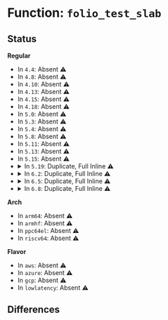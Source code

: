 # Function: <code>folio_test_slab</code>

## Status
<b>Regular</b>
<ul>
<li>
In <code>4.4</code>: Absent ⚠️
</li>
<li>
In <code>4.8</code>: Absent ⚠️
</li>
<li>
In <code>4.10</code>: Absent ⚠️
</li>
<li>
In <code>4.13</code>: Absent ⚠️
</li>
<li>
In <code>4.15</code>: Absent ⚠️
</li>
<li>
In <code>4.18</code>: Absent ⚠️
</li>
<li>
In <code>5.0</code>: Absent ⚠️
</li>
<li>
In <code>5.3</code>: Absent ⚠️
</li>
<li>
In <code>5.4</code>: Absent ⚠️
</li>
<li>
In <code>5.8</code>: Absent ⚠️
</li>
<li>
In <code>5.11</code>: Absent ⚠️
</li>
<li>
In <code>5.13</code>: Absent ⚠️
</li>
<li>
In <code>5.15</code>: Absent ⚠️
</li>
<li>
<details>
<summary>In <code>5.19</code>: Duplicate, Full Inline ⚠️</summary>

**Collision:** Static Duplication

**Inline:** Full

**Transformation:** False

**Instances:**

```
In mm/util.c (ffffffff8131d535)
Location: include/linux/page-flags.h:506
Inline: True
```
```
In mm/slab_common.c (ffffffff8132bd07)
Location: include/linux/page-flags.h:506
Inline: True
Inline callers:
  - mm/slab_common.c:kmem_dump_obj
```
```
In mm/slub.c (ffffffff813a7d0e)
Location: include/linux/page-flags.h:506
Inline: True
Inline callers:
  - mm/slub.c:kfree
  - mm/slub.c:__ksize
  - mm/slub.c:build_detached_freelist
  - mm/slub.c:build_detached_freelist
  - mm/slub.c:build_detached_freelist
  - mm/slub.c:kmem_cache_free
  - mm/slub.c:kmem_cache_free
  - mm/slub.c:free_debug_processing
  - mm/slub.c:alloc_debug_processing
  - mm/slub.c:check_slab
  - mm/slub.c:memcg_slab_post_alloc_hook
```
```
In mm/kfence/core.c (ffffffff813aeccb)
Location: include/linux/page-flags.h:506
Inline: True
Inline callers:
  - mm/kfence/core.c:kfence_guarded_alloc
  - mm/kfence/core.c:kfence_init
```
```
In mm/memcontrol.c (ffffffff813d3494)
Location: include/linux/page-flags.h:506
Inline: True
Inline callers:
  - mm/memcontrol.c:mem_cgroup_from_obj
```
```
In mm/usercopy.c (ffffffff813e6c8e)
Location: include/linux/page-flags.h:506
Inline: True
Inline callers:
  - mm/usercopy.c:check_heap_object
```
</details>
</li>
<li>
<details>
<summary>In <code>6.2</code>: Duplicate, Full Inline ⚠️</summary>

**Collision:** Static Duplication

**Inline:** Full

**Transformation:** False

**Instances:**

```
In mm/util.c (ffffffff813911e5)
Location: include/linux/page-flags.h:485
Inline: True
```
```
In mm/slab_common.c (ffffffff813a23ed)
Location: include/linux/page-flags.h:485
Inline: True
Inline callers:
  - mm/slab_common.c:__ksize
  - mm/slab_common.c:kfree
  - mm/slab_common.c:kmem_dump_obj
```
```
In mm/slub.c (ffffffff8142c4dc)
Location: include/linux/page-flags.h:485
Inline: True
Inline callers:
  - mm/slub.c:build_detached_freelist
  - mm/slub.c:build_detached_freelist
  - mm/slub.c:kmem_cache_free
  - mm/slub.c:__kmem_cache_free
  - mm/slub.c:free_debug_processing
  - mm/slub.c:alloc_debug_processing
  - mm/slub.c:check_slab
  - mm/slub.c:cache_from_obj
  - mm/slub.c:memcg_slab_post_alloc_hook
```
```
In mm/kfence/core.c (ffffffff8142f21c)
Location: include/linux/page-flags.h:485
Inline: True
Inline callers:
  - mm/kfence/core.c:kfence_guarded_alloc
  - mm/kfence/core.c:kfence_init
```
```
In mm/memcontrol.c (ffffffff81458e74)
Location: include/linux/page-flags.h:485
Inline: True
Inline callers:
  - mm/memcontrol.c:mem_cgroup_from_slab_obj
  - mm/memcontrol.c:mem_cgroup_from_obj
```
```
In mm/usercopy.c (ffffffff8146e865)
Location: include/linux/page-flags.h:485
Inline: True
Inline callers:
  - mm/usercopy.c:check_heap_object
```
</details>
</li>
<li>
<details>
<summary>In <code>6.5</code>: Duplicate, Full Inline ⚠️</summary>

**Collision:** Static Duplication

**Inline:** Full

**Transformation:** False

**Instances:**

```
In mm/util.c (ffffffff813c3ba5)
Location: include/linux/page-flags.h:479
Inline: True
```
```
In mm/slab_common.c (ffffffff813d58da)
Location: include/linux/page-flags.h:479
Inline: True
Inline callers:
  - mm/slab_common.c:__ksize
  - mm/slab_common.c:kfree
  - mm/slab_common.c:kmem_dump_obj
```
```
In mm/gup.c (ffffffff813e26e8)
Location: include/linux/page-flags.h:479
Inline: True
Inline callers:
  - mm/gup.c:folio_fast_pin_allowed
```
```
In mm/slub.c (ffffffff81461a8c)
Location: include/linux/page-flags.h:479
Inline: True
Inline callers:
  - mm/slub.c:build_detached_freelist
  - mm/slub.c:build_detached_freelist
  - mm/slub.c:kmem_cache_free
  - mm/slub.c:__kmem_cache_free
  - mm/slub.c:free_debug_processing
  - mm/slub.c:alloc_debug_processing
  - mm/slub.c:check_slab
  - mm/slub.c:cache_from_obj
  - mm/slub.c:memcg_slab_post_alloc_hook
```
```
In mm/kfence/core.c (ffffffff81464f27)
Location: include/linux/page-flags.h:479
Inline: True
Inline callers:
  - mm/kfence/core.c:kfence_guarded_alloc
```
```
In mm/migrate.c (ffffffff81469154)
Location: include/linux/page-flags.h:479
Inline: True
Inline callers:
  - mm/migrate.c:isolate_movable_page
  - mm/migrate.c:isolate_movable_page
```
```
In mm/memcontrol.c (ffffffff8148eb04)
Location: include/linux/page-flags.h:479
Inline: True
Inline callers:
  - mm/memcontrol.c:mem_cgroup_from_slab_obj
  - mm/memcontrol.c:mem_cgroup_from_obj
```
```
In mm/memory-failure.c (ffffffff81496c17)
Location: include/linux/page-flags.h:479
Inline: True
Inline callers:
  - mm/memory-failure.c:unpoison_memory
```
```
In mm/usercopy.c (ffffffff814a2ffd)
Location: include/linux/page-flags.h:479
Inline: True
Inline callers:
  - mm/usercopy.c:check_heap_object
```
</details>
</li>
<li>
<details>
<summary>In <code>6.8</code>: Duplicate, Full Inline ⚠️</summary>

**Collision:** Static Duplication

**Inline:** Full

**Transformation:** False

**Instances:**

```
In mm/util.c (ffffffff813ee755)
Location: include/linux/page-flags.h:481
Inline: True
```
```
In mm/slab_common.c (ffffffff813ff58d)
Location: include/linux/page-flags.h:481
Inline: True
Inline callers:
  - mm/slab_common.c:__ksize
  - mm/slab_common.c:kmem_dump_obj
```
```
In mm/gup.c (ffffffff8140cf08)
Location: include/linux/page-flags.h:481
Inline: True
```
```
In mm/memory.c (ffffffff8141cde0)
Location: include/linux/page-flags.h:481
Inline: True
Inline callers:
  - mm/memory.c:vm_insert_page
  - mm/memory.c:vm_insert_pages
```
```
In mm/slub.c (ffffffff8145dd2b)
Location: include/linux/page-flags.h:481
Inline: True
Inline callers:
  - mm/slub.c:build_detached_freelist
  - mm/slub.c:build_detached_freelist
  - mm/slub.c:build_detached_freelist
  - mm/slub.c:kfree
  - mm/slub.c:kmem_cache_free
  - mm/slub.c:kmem_cache_free
  - mm/slub.c:free_debug_processing
  - mm/slub.c:__memcg_slab_post_alloc_hook
  - mm/slub.c:alloc_debug_processing
  - mm/slub.c:check_slab
```
```
In mm/kfence/core.c (ffffffff81493b6e)
Location: include/linux/page-flags.h:481
Inline: True
Inline callers:
  - mm/kfence/core.c:kfence_guarded_alloc
```
```
In mm/migrate.c (ffffffff81498074)
Location: include/linux/page-flags.h:481
Inline: True
Inline callers:
  - mm/migrate.c:isolate_movable_page
  - mm/migrate.c:isolate_movable_page
```
```
In mm/memcontrol.c (ffffffff814be4b4)
Location: include/linux/page-flags.h:481
Inline: True
Inline callers:
  - mm/memcontrol.c:mem_cgroup_from_slab_obj
  - mm/memcontrol.c:mem_cgroup_from_obj
```
```
In mm/memory-failure.c (ffffffff814c69e5)
Location: include/linux/page-flags.h:481
Inline: True
Inline callers:
  - mm/memory-failure.c:unpoison_memory
```
```
In mm/usercopy.c (ffffffff814d3e91)
Location: include/linux/page-flags.h:481
Inline: True
Inline callers:
  - mm/usercopy.c:check_heap_object
```
</details>
</li>
</ul>
<b>Arch</b>
<ul>
<li>
In <code>arm64</code>: Absent ⚠️
</li>
<li>
In <code>armhf</code>: Absent ⚠️
</li>
<li>
In <code>ppc64el</code>: Absent ⚠️
</li>
<li>
In <code>riscv64</code>: Absent ⚠️
</li>
</ul>
<b>Flavor</b>
<ul>
<li>
In <code>aws</code>: Absent ⚠️
</li>
<li>
In <code>azure</code>: Absent ⚠️
</li>
<li>
In <code>gcp</code>: Absent ⚠️
</li>
<li>
In <code>lowlatency</code>: Absent ⚠️
</li>
</ul>

## Differences
